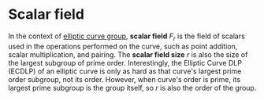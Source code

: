 # Scalar field

In the context of [elliptic curve group](elliptic_curve_group.md), **scalar field** $F_r$ is the field of scalars used in the
operations performed on the curve, such as point addition, scalar multiplication, and pairing. The **scalar field size** $r$ is also
the size of the largest subgroup of prime order. Interestingly, the Elliptic Curve DLP (ECDLP) of an elliptic curve is only as hard as
that curve's largest prime order subgroup, not its order. However, when curve's order is prime, its largest prime subgroup is the group
itself, so $r$ is also the order of the group.

